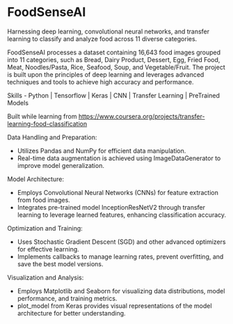 # FoodSenseAI
Harnessing deep learning, convolutional neural networks, and transfer learning to classify and analyze food across 11 diverse categories.

FoodSenseAI processes a dataset containing 16,643 food images grouped into 11 categories, such as Bread, Dairy Product, Dessert, Egg, Fried Food, Meat, Noodles/Pasta, Rice, Seafood, Soup, and Vegetable/Fruit.
The project is built upon the principles of deep learning and leverages advanced techniques and tools to achieve high accuracy and performance.

Skills - Python | Tensorflow | Keras | CNN | Transfer Learning | PreTrained Models

Built while learning from https://www.coursera.org/projects/transfer-learning-food-classification

Data Handling and Preparation:
* Utilizes Pandas and NumPy for efficient data manipulation.
* Real-time data augmentation is achieved using ImageDataGenerator to improve model generalization.

Model Architecture:
* Employs Convolutional Neural Networks (CNNs) for feature extraction from food images.
* Integrates pre-trained model InceptionResNetV2 through transfer learning to leverage learned features, enhancing classification accuracy.

Optimization and Training:
* Uses Stochastic Gradient Descent (SGD) and other advanced optimizers for effective learning.
* Implements callbacks to manage learning rates, prevent overfitting, and save the best model versions.

Visualization and Analysis:
* Employs Matplotlib and Seaborn for visualizing data distributions, model performance, and training metrics.
* plot_model from Keras provides visual representations of the model architecture for better understanding.
